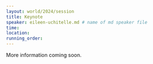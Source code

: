 ```yaml
---
layout: world/2024/session
title: Keynote
speaker: eileen-uchitelle.md # name of md speaker file
time: 
location: 
running_order: 
---
```


More information coming soon.